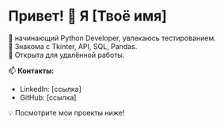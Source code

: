 # Привет! 👋 Я [Твоё имя]

🔹 начинающий Python Developer, увлекаюсь тестированием.  
🔹 Знакома с Tkinter, API, SQL, Pandas.  
🔹 Открыта для удалённой работы.  

📫 **Контакты:**  
- LinkedIn: [ссылка]  
- GitHub: [ссылка]  

💡 Посмотрите мои проекты ниже!
